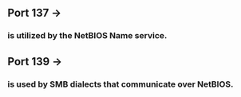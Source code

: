 ## Port **137** ->
### is utilized by the **NetBIOS Name service**.

## Port **139** -> 
### is used by **SMB** dialects that communicate over NetBIOS.
